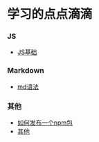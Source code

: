 # 学习的点点滴滴
### JS
- [JS基础](./lib/markdown.md)

### Markdown
- [md语法](./lib/markdown.md)

### 其他
- [如何发布一个npm包](./lib/如何发布一个npm包.md)
- [其他](./lib/other.md)